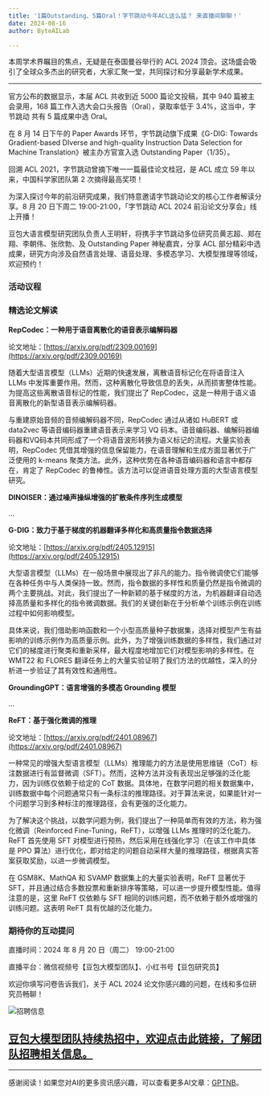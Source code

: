 ```yaml
---
title: '1篇Outstanding、5篇Oral！字节跳动今年ACL这么猛？ 来直播间聊聊！'
date: 2024-08-16
author: ByteAILab

---
```


本周学术界瞩目的焦点，无疑是在泰国曼谷举行的 ACL 2024 顶会。这场盛会吸引了全球众多杰出的研究者，大家汇聚一堂，共同探讨和分享最新学术成果。

---


官方公布的数据显示，本届 ACL 共收到近 5000 篇论文投稿，其中 940 篇被主会录用，168 篇工作入选大会口头报告（Oral），录取率低于 3.4%，这当中，字节跳动 共有 5 篇成果中选 Oral。

在 8 月 14 日下午的 Paper Awards 环节，字节跳动旗下成果《G-DIG: Towards Gradient-based DIverse and high-quality Instruction Data Selection for Machine Translation》被主办方官宣入选 Outstanding Paper（1/35）。

回溯 ACL 2021，字节跳动曾摘下唯一一篇最佳论文桂冠，是 ACL 成立 59 年以来，中国科学家团队第 2 次摘得最高奖项！

为深入探讨今年的前沿研究成果，我们特意邀请字节跳动论文的核心工作者解读分享。8 月 20 日下周二 19:00-21:00，「字节跳动 ACL 2024 前沿论文分享会」线上开播！

豆包大语言模型研究团队负责人王明轩，将携手字节跳动多位研究员黄志超、郑在翔、李朝伟、张欣勃、及 Outstanding Paper 神秘嘉宾，分享 ACL 部分精彩中选成果，研究方向涉及自然语言处理、语音处理、多模态学习、大模型推理等领域，欢迎预约！

### 活动议程

### 精选论文解读

**RepCodec：一种用于语音离散化的语音表示编解码器**

论文地址：[https://arxiv.org/pdf/2309.00169](https://arxiv.org/pdf/2309.00169)

随着大型语言模型（LLMs）近期的快速发展，离散语音标记化在将语音注入 LLMs 中发挥重要作用。然而，这种离散化导致信息的丢失，从而损害整体性能。为提高这些离散语音标记的性能，我们提出了 RepCodec，这是一种用于语义语音离散化的新型语音表示编解码器。

与重建原始音频的音频编解码器不同，RepCodec 通过从诸如 HuBERT 或 data2vec 等语音编码器重建语音表示来学习 VQ 码本。语音编码器、编解码器编码器和VQ码本共同形成了一个将语音波形转换为语义标记的流程。大量实验表明，RepCodec 凭借其增强的信息保留能力，在语音理解和生成方面显著优于广泛使用的 k-means 聚类方法。此外，这种优势在各种语音编码器和语言中都存在，肯定了 RepCodec 的鲁棒性。该方法可以促进语音处理方面的大型语言模型研究。

**DINOISER：通过噪声操纵增强的扩散条件序列生成模型**

...

**G-DIG：致力于基于梯度的机器翻译多样化和高质量指令数据选择**

论文地址：[https://arxiv.org/pdf/2405.12915](https://arxiv.org/pdf/2405.12915)

大型语言模型（LLMs）在一般场景中展现出了非凡的能力。指令微调使它们能够在各种任务中与人类保持一致。然而，指令数据的多样性和质量仍然是指令微调的两个主要挑战。对此，我们提出了一种新颖的基于梯度的方法，为机器翻译自动选择高质量和多样化的指令微调数据。我们的关键创新在于分析单个训练示例在训练过程中如何影响模型。

具体来说，我们借助影响函数和一个小型高质量种子数据集，选择对模型产生有益影响的训练示例作为高质量示例。此外，为了增强训练数据的多样性，我们通过对它们的梯度进行聚类和重新采样，最大程度地增加它们对模型影响的多样性。在 WMT22 和 FLORES 翻译任务上的大量实验证明了我们方法的优越性，深入的分析进一步验证了其有效性和通用性。

**GroundingGPT：语言增强的多模态 Grounding 模型**

...

**ReFT：基于强化微调的推理**

论文地址：[https://arxiv.org/pdf/2401.08967](https://arxiv.org/pdf/2401.08967)

一种常见的增强大型语言模型（LLMs）推理能力的方法是使用思维链（CoT）标注数据进行有监督微调（SFT）。然而，这种方法并没有表现出足够强的泛化能力，因为训练仅依赖于给定的 CoT 数据。具体地，在数学问题的相关数据集中，训练数据中每个问题通常只有一条标注的推理路径。对于算法来说，如果能针对一个问题学习到多种标注的推理路径，会有更强的泛化能力。

为了解决这个挑战，以数学问题为例，我们提出了一种简单而有效的方法，称为强化微调（Reinforced Fine-Tuning，ReFT），以增强 LLMs 推理时的泛化能力。ReFT 首先使用 SFT 对模型进行预热，然后采用在线强化学习（在该工作中具体是 PPO 算法）进行优化，即对给定的问题自动采样大量的推理路径，根据真实答案获取奖励，以进一步微调模型。

在 GSM8K、MathQA 和 SVAMP 数据集上的大量实验表明，ReFT 显著优于 SFT，并且通过结合多数投票和重新排序等策略，可以进一步提升模型性能。值得注意的是，这里 ReFT 仅依赖与 SFT 相同的训练问题，而不依赖于额外或增强的训练问题。这表明 ReFT 具有优越的泛化能力。

### 期待你的互动提问

直播时间：2024 年 8 月 20 日（周二） 19:00-21:00

直播平台：微信视频号【豆包大模型团队】、小红书号【豆包研究员】

欢迎你填写问卷告诉我们，关于 ACL 2024 论文你感兴趣的问题，在线和多位研究员畅聊！

![招聘信息](https://mmbiz.qpic.cn/sz_mmbiz_png/IrH3BAPESuialuJplZsibXWPmHuicsqznTu9JtE9zSB9vIOWMlvS4t3kGLLe9kO8eK1ZwtZ76nMqqT09TogtfQ6UA/640?wx_fmt=other&from=appmsg&tp=webp&wxfrom=5&wx_lazy=1&wx_co=1)

[豆包大模型团队持续热招中，欢迎点击此链接，了解团队招聘相关信息。](https://jobs.toutiao.com/campus/position?keywords=&category=&location=&project=7369308514965489958&type=&job_hot_flag=¤t=1&limit=10&functionCategory=&tag=&spread=JXECMSY)
---

---
感谢阅读！如果您对AI的更多资讯感兴趣，可以查看更多AI文章：[GPTNB](https://gptnb.com)。